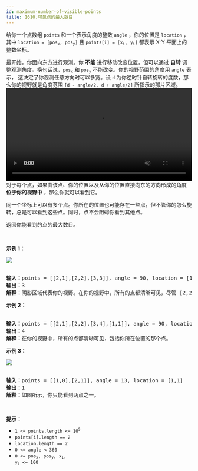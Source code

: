 ```yaml
---
id: maximum-number-of-visible-points
title: 1610.可见点的最大数目
---
```

给你一个点数组 <code>points</code> 和一个表示角度的整数 <code>angle</code> ，你的位置是 <code>location</code> ，其中 <code>location = [pos<sub>x</sub>, pos<sub>y</sub>]</code> 且 <code>points[i] = [x<sub>i</sub>, y<sub>i</sub>]</code> 都表示 X-Y 平面上的整数坐标。

最开始，你面向东方进行观测。你 **不能** 进行移动改变位置，但可以通过 **自转** 调整观测角度。换句话说，<code>pos<sub>x</sub></code> 和 <code>pos<sub>y</sub></code> 不能改变。你的视野范围的角度用 <code>angle</code> 表示， 这决定了你观测任意方向时可以多宽。设 <code>d</code> 为你逆时针自转旋转的度数，那么你的视野就是角度范围 <code>[d - angle/2, d + angle/2]</code> 所指示的那片区域。
<video autoplay="" controls="" height="360" muted="" style="max-width:100%;height:auto;" width="750"><source src="https://assets.leetcode-cn.com/aliyun-lc-upload/uploads/2020/10/04/angle.mp4" type="video/mp4"/>Your browser does not support the video tag or this video format.</video>
对于每个点，如果由该点、你的位置以及从你的位置直接向东的方向形成的角度 **位于你的视野中** ，那么你就可以看到它。

同一个坐标上可以有多个点。你所在的位置也可能存在一些点，但不管你的怎么旋转，总是可以看到这些点。同时，点不会阻碍你看到其他点。

返回你能看到的点的最大数目。

 

**示例 1：**

![](https://assets.leetcode-cn.com/aliyun-lc-upload/uploads/2020/10/04/89a07e9b-00ab-4967-976a-c723b2aa8656.png)


<pre><br/><strong>输入：</strong>points = [[2,1],[2,2],[3,3]], angle = 90, location = [1,1]<br/><strong>输出：</strong>3<br/><strong>解释：</strong>阴影区域代表你的视野。在你的视野中，所有的点都清晰可见，尽管 [2,2] 和 [3,3]在同一条直线上，你仍然可以看到 [3,3] 。</pre>

**示例 2：**


<pre><br/><strong>输入：</strong>points = [[2,1],[2,2],[3,4],[1,1]], angle = 90, location = [1,1]<br/><strong>输出：</strong>4<br/><strong>解释：</strong>在你的视野中，所有的点都清晰可见，包括你所在位置的那个点。</pre>

**示例 3：**

![](https://assets.leetcode-cn.com/aliyun-lc-upload/uploads/2020/10/04/5010bfd3-86e6-465f-ac64-e9df941d2e49.png)


<pre><br/><strong>输入：</strong>points = [[1,0],[2,1]], angle = 13, location = [1,1]<br/><strong>输出：</strong>1<br/><strong>解释：</strong>如图所示，你只能看到两点之一。</pre>

 

**提示：**


- <code>1 &lt;= points.length &lt;= 10<sup>5</sup></code>
- <code>points[i].length == 2</code>
- <code>location.length == 2</code>
- <code>0 &lt;= angle &lt; 360</code>
- <code>0 &lt;= pos<sub>x</sub>, pos<sub>y</sub>, x<sub>i</sub>, y<sub>i</sub> &lt;= 100</code>

